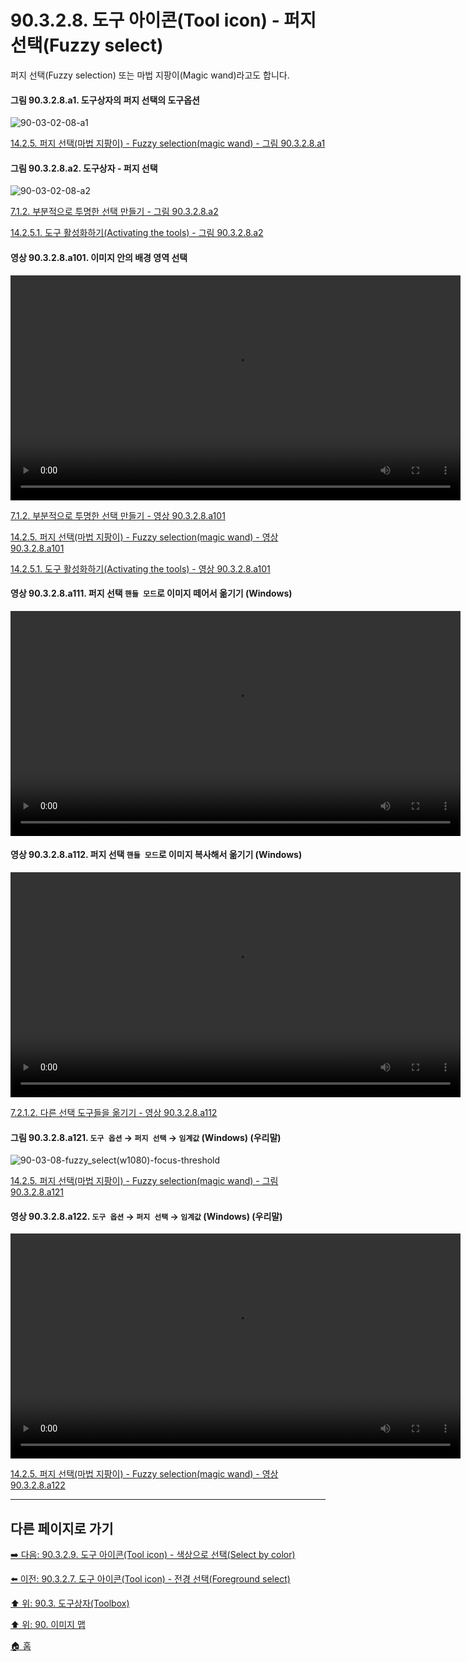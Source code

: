 # 90.3.2.8. 도구 아이콘(Tool icon) - 퍼지 선택(Fuzzy select)
퍼지 선택(Fuzzy selection) 또는 마법 지팡이(Magic wand)라고도 합니다.

<a id="90-03-02-08-a1"></a>

#### 그림 90.3.2.8.a1. 도구상자의 퍼지 선택의 도구옵션
![90-03-02-08-a1](https://github.com/wonder13662/gimp/assets/15767104/59bfa923-2940-4687-9ca9-2aae4df010aa)

[14.2.5. 퍼지 선택(마법 지팡이) - Fuzzy selection(magic wand) - 그림 90.3.2.8.a1](./14-02-05-00-fuzzy-selection-magic-wand.md#90-03-02-08-a1)

<a id="90-03-02-08-a2"></a>

#### 그림 90.3.2.8.a2. 도구상자 - 퍼지 선택
![90-03-02-08-a2](https://github.com/wonder13662/gimp/assets/15767104/9f2fad3e-18f9-43ea-a3ba-a9cb736bc1d5)

[7.1.2. 부분적으로 투명한 선택 만들기 - 그림 90.3.2.8.a2](./07-01-02-making_a_selection_partially_transparent.md#90-03-02-08-a2)

[14.2.5.1. 도구 활성화하기(Activating the tools) - 그림 90.3.2.8.a2](./14-02-05-01-activating_the_tool.md#90-03-02-08-a2)

<a id="90-03-02-08-a101"></a>

#### 영상 90.3.2.8.a101. 이미지 안의 배경 영역 선택
<video controls="controls" width="720" src="https://github.com/wonder13662/gimp/assets/15767104/5bdf065c-08c3-4e6d-b7db-b32c8d9f36aa"></video>

[7.1.2. 부분적으로 투명한 선택 만들기 - 영상 90.3.2.8.a101](./07-01-02-making_a_selection_partially_transparent.md#90-03-02-08-a101)

[14.2.5. 퍼지 선택(마법 지팡이) - Fuzzy selection(magic wand) - 영상 90.3.2.8.a101](./14-02-05-00-fuzzy-selection-magic-wand.md#90-03-02-08-a101)

[14.2.5.1. 도구 활성화하기(Activating the tools) - 영상 90.3.2.8.a101](./14-02-05-01-activating_the_tool.md#90-03-02-08-a101)

<a id="90-03-02-08-a111"></a>

#### 영상 90.3.2.8.a111. 퍼지 선택 `핸들 모드`로 이미지 떼어서 옮기기 (Windows)
<video controls="controls" width="720" src="https://github.com/wonder13662/gimp/assets/15767104/d80f9d3a-10bb-48c4-bbf3-fdb466e7bf47"></video>

<a id="90-03-02-08-a112"></a>

#### 영상 90.3.2.8.a112. 퍼지 선택 `핸들 모드`로 이미지 복사해서 옮기기 (Windows)
<video controls="controls" width="720" src="https://github.com/wonder13662/gimp/assets/15767104/dd0912b8-9201-4a49-9f9e-b641aba4fcf1"></video>

[7.2.1.2. 다른 선택 도구들을 옮기기 - 영상 90.3.2.8.a112](./07-02-01-02-moving_using_other_selection_tools.md#90-03-02-08-a112)

<a id="90-03-02-08-a121"></a>

#### 그림 90.3.2.8.a121. `도구 옵션` → `퍼지 선택` → `임계값` (Windows) (우리말)
![90-03-08-fuzzy_select(w1080)-focus-threshold](https://github.com/wonder13662/gimp/assets/15767104/afc3bcd8-a1a5-41c7-8c06-dc632d773086)

[14.2.5. 퍼지 선택(마법 지팡이) - Fuzzy selection(magic wand) - 그림 90.3.2.8.a121](./14-02-05-00-fuzzy-selection-magic-wand.md#90-03-02-08-a121)

<a id="90-03-02-08-a122"></a>

#### 영상 90.3.2.8.a122. `도구 옵션` → `퍼지 선택` → `임계값` (Windows) (우리말)
<video controls="controls" width="720" src="https://github.com/wonder13662/gimp/assets/15767104/fb714519-4c1f-4bc3-960a-06ebc8b0b84b"></video>

[14.2.5. 퍼지 선택(마법 지팡이) - Fuzzy selection(magic wand) - 영상 90.3.2.8.a122](./14-02-05-00-fuzzy-selection-magic-wand.md#90-03-02-08-a122)

***

## 다른 페이지로 가기

[➡️ 다음: 90.3.2.9. 도구 아이콘(Tool icon) - 색상으로 선택(Select by color)](./90-03-02-09-select_by_color.md)

[⬅️ 이전: 90.3.2.7. 도구 아이콘(Tool icon) - 전경 선택(Foreground select)](./90-03-02-07-foreground_select.md)

[⬆️ 위: 90.3. 도구상자(Toolbox)](./90-03-00-toolbox.md)

[⬆️ 위: 90. 이미지 맵](./90-00-image-map.md)

[🏠 홈](./00-home.md)

